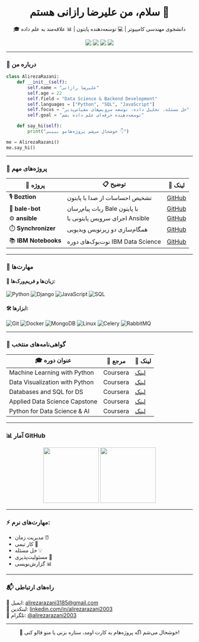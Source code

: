 
<h1 align="center">سلام، من علیرضا رازانی هستم 👋</h1>

<p align="center">
  🎓 دانشجوی مهندسی کامپیوتر | 💻 توسعه‌دهنده پایتون | 📊 علاقه‌مند به علم داده
</p>

<p align="center">
  <a href="https://www.linkedin.com/in/alirezarazani2003/"><img src="https://img.shields.io/badge/LinkedIn-blue?logo=linkedin&style=flat-square" /></a>
  <a href="https://github.com/alirezarazani2003"><img src="https://img.shields.io/badge/GitHub-black?logo=github&style=flat-square" /></a>
  <a href="mailto:alirezarazani3185@gmail.com"><img src="https://img.shields.io/badge/Email-red?logo=gmail&style=flat-square" /></a>
  <a href="https://t.me/alirezarazani2003"><img src="https://img.shields.io/badge/Telegram-0088cc?logo=telegram&style=flat-square" /></a>
</p>

---

### 🧠 درباره من

```python
class AlirezaRazani:
    def __init__(self):
        self.name = "علیرضا رازانی"
        self.age = 22
        self.field = "Data Science & Backend Development"
        self.languages = ["Python", "SQL", "JavaScript"]
        self.focus = "حل مسئله، تحلیل داده، توسعه سرویس‌های مقیاس‌پذیر"
        self.goal = "توسعه‌دهنده حرفه‌ای علم داده بشم"

    def say_hi(self):
        print("خوشحال می‌شم پروژه‌هامو ببینی 👇")

me = AlirezaRazani()
me.say_hi()
```

---

### 🚀 پروژه‌های مهم

| 🧩 پروژه | 📋 توضیح | 🔗 لینک |
|--------|---------|-------|
| 🎙️ **Boztion** | تشخیص احساسات از صدا با پایتون | [GitHub](https://github.com/alirezarazani2003/Boztion) |
| 🤖 **bale-bot** | ربات پیام‌رسان Bale با پایتون | [GitHub](https://github.com/alirezarazani2003/bale-bot) |
| ⚙️ **ansible** | اجرای سرویس پایتونی با Ansible | [GitHub](https://github.com/alirezarazani2003/ansible) |
| ⏱️ **Synchronizer** | همگام‌سازی دو زیرنویس ویدیویی | [GitHub](https://github.com/alirezarazani2003/Synchronizer) |
| 📚 **IBM Notebooks** | نوت‌بوک‌های دوره IBM Data Science | [GitHub](https://github.com/alirezarazani2003/all_notebooks_for_ibm_data_science) |

---

### 💼 مهارت‌ها

#### 🔧 زبان‌ها و فریم‌ورک‌ها:

![Python](https://img.shields.io/badge/-Python-FFD43B?style=flat&logo=python&logoColor=blue)
![Django](https://img.shields.io/badge/-Django-092E20?style=flat&logo=django)
![JavaScript](https://img.shields.io/badge/-JavaScript-F7DF1E?style=flat&logo=javascript&logoColor=black)
![SQL](https://img.shields.io/badge/-SQL-4479A1?style=flat&logo=postgresql&logoColor=white)

#### 🛠️ ابزارها:

![Git](https://img.shields.io/badge/-Git-F05032?style=flat&logo=git&logoColor=white)
![Docker](https://img.shields.io/badge/-Docker-2496ED?style=flat&logo=docker&logoColor=white)
![MongoDB](https://img.shields.io/badge/-MongoDB-47A248?style=flat&logo=mongodb&logoColor=white)
![Linux](https://img.shields.io/badge/-Linux-FCC624?style=flat&logo=linux&logoColor=black)
![Celery](https://img.shields.io/badge/-Celery-37814A?style=flat&logo=celery&logoColor=white)
![RabbitMQ](https://img.shields.io/badge/-RabbitMQ-FF6600?style=flat&logo=rabbitmq&logoColor=white)

---

### 📜 گواهی‌نامه‌های منتخب

| 🎓 عنوان دوره | 🎯 مرجع | 🔗 لینک |
|-------------|--------|--------|
| Machine Learning with Python | Coursera | [لینک](https://www.coursera.org/account/accomplishments/certificate/MR7GNCYD8Q8B) |
| Data Visualization with Python | Coursera | [لینک](https://www.coursera.org/account/accomplishments/certificate/9D4UTMNCNCW6) |
| Databases and SQL for DS | Coursera | [لینک](https://www.coursera.org/account/accomplishments/certificate/A56ABV2HNWN9) |
| Applied Data Science Capstone | Coursera | [لینک](https://www.coursera.org/account/accomplishments/verify/CSYS7PEBB4D4) |
| Python for Data Science & AI | Coursera | [لینک](https://www.coursera.org/account/accomplishments/certificate/T8GLK7Z7B3F8) |

---

### 📊 آمار GitHub

<p align="center">
  <img src="https://github-readme-stats.vercel.app/api?username=alirezarazani2003&show_icons=true&theme=radical&count_private=true" height="150" />
  <img src="https://github-readme-stats.vercel.app/api/top-langs/?username=alirezarazani2003&layout=compact&theme=radical" height="150" />
</p>

---

### ⚡ مهارت‌های نرم:
- مدیریت زمان ⏰
- کار تیمی 🤝
- حل مسئله 💡
- مسئولیت‌پذیری 📌
- گزارش‌نویسی 📊

---

### 📬 راه‌های ارتباطی

📧 ایمیل: alirezarazani3185@gmail.com  
💼 لینکدین: [linkedin.com/in/alirezarazani2003](https://www.linkedin.com/in/alirezarazani2003)  
💬 تلگرام: [@alirezarazani2003](https://t.me/alirezarazani2003)  

---

<p align="center">
  🙌 خوشحال می‌شم اگه پروژه‌هام به کارت اومد، ستاره بزنی یا منو فالو کنی!
</p>
